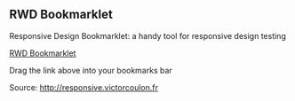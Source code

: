 
RWD Bookmarklet
---------------

Responsive Design Bookmarklet: a handy tool for responsive design testing

<a id="bookmarklet" href="javascript:void((function(){var d=document;d.write('<!DOCTYPE html><html><head><meta charset=&quot;UTF-8&quot;><title>'+d.title+' - Responsive test</title><link rel=&quot;stylesheet&quot; href=&quot;http://responsive.victorcoulon.fr/assets/css/app.css&quot;><script src=&quot;http://responsive.victorcoulon.fr/assets/js/app.min.js&quot;></script></head><body><header><div class=&quot;close&quot;><a href=&quot;#&quot;>×</a></div><div id=&quot;size&quot;></div><div class=&quot;keyboard&quot;><a href=&quot;#&quot;>I</a></div><div class=&quot;cssrefresh&quot;><a href=&quot;#&quot;>I</a></div><div id=&quot;devices&quot;><a href=&quot;#&quot; class=&quot;tablet-portrait&quot;><span>Tablet Portrait</span></a><a href=&quot;#&quot; class=&quot;tablet-landscape&quot;><span>Tablet Landscape</span></a><a href=&quot;#&quot; class=&quot;smartphone-landscape&quot;><span>iPhone Landscape</span></a><a href=&quot;#&quot; class=&quot;smartphone-portrait&quot;><span>iPhone Portrait</span></a><a href=&quot;#&quot; class=&quot;auto active&quot;><span>Auto</span></a></div></header><section><div id=&quot;wrapper&quot;><iframe src=&quot;'+d.URL+'&quot; onLoad=&quot;resbook.changeUrl(this.contentWindow.location,this.contentDocument.title);&quot;></iframe><span class=&quot;keyboard-bg&quot;></span></div></section></body></html>')})());">RWD Bookmarklet</a>

Drag the link above into your bookmarks bar 

Source: http://responsive.victorcoulon.fr
